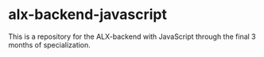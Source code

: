 # alx-backend-javascript
This is a repository for the ALX-backend with JavaScript through the final 3 months of specialization.
